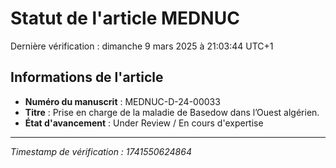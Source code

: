 # Statut de l'article MEDNUC

Dernière vérification : dimanche 9 mars 2025 à 21:03:44 UTC+1

## Informations de l'article
- **Numéro du manuscrit** : MEDNUC-D-24-00033
- **Titre** : Prise en charge de la maladie de Basedow dans l’Ouest algérien.
- **État d'avancement** : Under Review / En cours d'expertise

---
_Timestamp de vérification : 1741550624864_